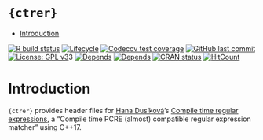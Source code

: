 `{ctrer}`
================

  - [Introduction](#introduction)

<!-- README.Rmd generates README.md. -->

<!-- badges: start -->

[![R build
status](https://github.com/knapply/ctrer/workflows/R-CMD-check/badge.svg)](https://github.com/knapply/ctrer/actions?workflow=R-CMD-check)
[![Lifecycle](https://img.shields.io/badge/lifecycle-experimental-orange.svg)](https://www.tidyverse.org/lifecycle/#experimental)
[![Codecov test
coverage](https://codecov.io/gh/knapply/ctrer/branch/master/graph/badge.svg)](https://codecov.io/gh/knapply/ctrer?branch=master)
[![GitHub last
commit](https://img.shields.io/github/last-commit/knapply/ctrer.svg)](https://github.com/knapply/ctrer/commits/master)
[![License: GPL
v3](https://img.shields.io/badge/License-GPLv3-blue.svg)](https://www.gnu.org/licenses/gpl-3.0)3
[![Depends](https://img.shields.io/badge/Depends-GNU_R%3E=3.6-blue.svg)](https://www.r-project.org/)
[![Depends](https://img.shields.io/badge/Depends-C++%3E=17-darkblue.svg)](https://en.cppreference.com/w/cpp/17)
[![CRAN
status](https://www.r-pkg.org/badges/version/ctrer)](https://cran.r-project.org/package=ctrer)
[![HitCount](http://hits.dwyl.io/knapply/ctrer.svg)](http://hits.dwyl.io/knapply/ctrer)
<!-- badges: end -->

<!-- [![R build status](https://github.com/knapply/ctrer/workflows/R-CMD-check/badge.svg)](https://github.com/knapply/ctrer/actions?workflow=R-CMD-check) -->

# Introduction

`{ctrer}` provides header files for [Hana
Dusíková](https://github.com/hanickadot)’s [Compile time regular
expressions](https://github.com/hanickadot/compile-time-regular-expressions),
a “Compile time PCRE (almost) compatible regular expression matcher”
using C++17.

